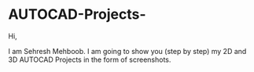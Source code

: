 # AUTOCAD-Projects-

Hi,

I am Sehresh Mehboob. I am going to show you (step by step) my 2D and 3D AUTOCAD Projects in the form of screenshots. 

